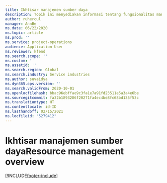 ```yaml
---
title: Ikhtisar manajemen sumber daya
description: Topik ini menyediakan informasi tentang fungsionalitas manajemen sumber daya di Dynamics 365 Project operations.
author: ruhercul
manager: AnnBe
ms.date: 06/22/2020
ms.topic: article
ms.prod: ''
ms.service: project-operations
audience: Application User
ms.reviewer: kfend
ms.search.scope: ''
ms.custom: ''
ms.assetid: ''
ms.search.region: Global
ms.search.industry: Service industries
ms.author: suvaidya
ms.dyn365.ops.version: ''
ms.search.validFrom: 2020-10-01
ms.openlocfilehash: bbac96ebffae9c3fa1e7a91fd23511e5a3a4e6be
ms.sourcegitcommit: fa32b1893286f20271fa4ec4be8fc68bd135f53c
ms.translationtype: HT
ms.contentlocale: id-ID
ms.lasthandoff: 02/15/2021
ms.locfileid: "5279412"
---
```

# <a name="resource-management-overview"></a><span data-ttu-id="e3f3b-103">Ikhtisar manajemen sumber daya</span><span class="sxs-lookup"><span data-stu-id="e3f3b-103">Resource management overview</span></span>


[!INCLUDE[footer-include](../includes/footer-banner.md)]